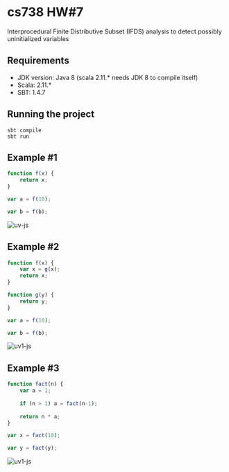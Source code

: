 # cs738 HW#7
Interprocedural Finite Distributive Subset (IFDS) analysis to detect possibly uninitialized variables

## Requirements

- JDK version: Java 8 (scala 2.11.* needs JDK 8 to compile itself)
- Scala: 2.11.*
- SBT: 1.4.7


## Running the project

```
sbt compile
sbt run
```

## Example #1

```javascript
function f(x) {
	return x;
}

var a = f(10);

var b = f(b);
```

![uv-js](./uv-js.png)

## Example #2

```javascript
function f(x) {
	var x = g(x);
	return x;
}

function g(y) { 
	return y;
}

var a = f(10);

var b = f(b);
```
![uv1-js](./uv1-js.png)

## Example #3

```javascript
function fact(n) {
	var a = 1;
	
	if (n > 1) a = fact(n-1);
	
	return n * a;
}

var x = fact(10);  

var y = fact(y); 
```
![uv1-js](./fact-js.png)
